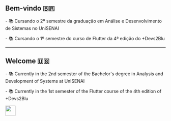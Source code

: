 <h2>Bem-vindo 🇧🇷</h2>

<div>
    <p>- 📚 Cursando o 2º semestre da graduação em Análise e Desenvolvimento de Sistemas no UniSENAI</p>
    <p>- 📚 Cursando o 1º semestre do curso de Flutter da 4ª edição do +Devs2Blu</p>
</div>

<hr>

<h2>Welcome 🇺🇸</h2>

<div>
    <p>- 📚 Currently in the 2nd semester of the Bachelor's degree in Analysis and Development of Systems at UniSENAI</p>
    <p>- 📚 Currently in the 1st semester of the Flutter course of the 4th edition of +Devs2Blu</p>
</div>

<div>
    <a href="https://linkedin.com/in/gabriells-">
        <img src="https://cdn.jsdelivr.net/gh/devicons/devicon@latest/icons/linkedin/linkedin-original.svg" height="32" width="32"/>
    </a>
</div>

